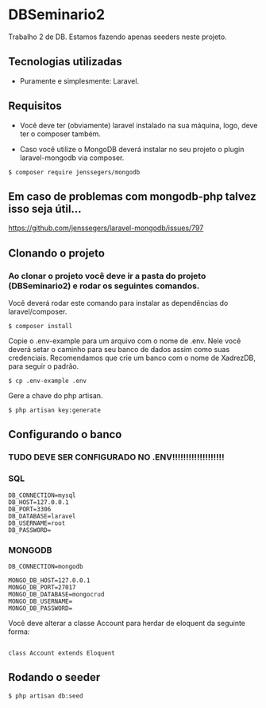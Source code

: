 # DBSeminario2
Trabalho 2 de DB. Estamos fazendo apenas seeders neste projeto.

## Tecnologias utilizadas

- Puramente e simplesmente: Laravel.

## Requisitos

- Você deve ter (obviamente) laravel instalado na sua máquina, logo, deve ter o composer também.

- Caso você utilize o MongoDB deverá instalar no seu projeto o plugin laravel-mongodb via composer.

```
$ composer require jenssegers/mongodb
```

## Em caso de problemas com mongodb-php talvez isso seja útil...

https://github.com/jenssegers/laravel-mongodb/issues/797

## Clonando o projeto

### Ao clonar o projeto você deve ir a pasta do projeto (DBSeminario2) e rodar os seguintes comandos.

Você deverá rodar este comando para instalar as dependências do laravel/composer.

```
$ composer install
```

Copie o .env-example para um arquivo com o nome de .env.
Nele você deverá setar o caminho para seu banco de dados assim como suas credenciais.
Recomendamos que crie um banco com o nome de XadrezDB, para seguir o padrão.

```
$ cp .env-example .env
```

Gere a chave do php artisan.

```
$ php artisan key:generate
```

## Configurando o banco

### TUDO DEVE SER CONFIGURADO NO .ENV!!!!!!!!!!!!!!!!!!!

### SQL

```
DB_CONNECTION=mysql
DB_HOST=127.0.0.1
DB_PORT=3306
DB_DATABASE=laravel
DB_USERNAME=root
DB_PASSWORD=

```

### MONGODB

```
DB_CONNECTION=mongodb

MONGO_DB_HOST=127.0.0.1
MONGO_DB_PORT=27017
MONGO_DB_DATABASE=mongocrud
MONGO_DB_USERNAME=
MONGO_DB_PASSWORD=

```

Você deve alterar a classe Account para herdar de eloquent da seguinte forma:

```

class Account extends Eloquent

```

## Rodando o seeder

```
$ php artisan db:seed
```


